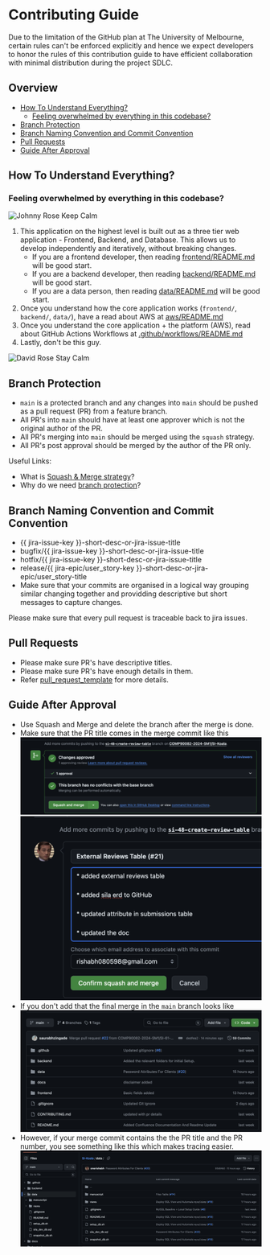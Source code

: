 # Contributing Guide

Due to the limitation of the GitHub plan at The University of Melbourne, certain rules can't be enforced explicitly and hence we expect developers to honor the rules of this contribution guide to have efficient collaboration with minimal distribution during the project SDLC.

## Overview
- [How To Understand Everything?](#how-to-understand-everything)
  - [Feeling overwhelmed by everything in this codebase?](#feeling-overwhelmed-by-everything-in-this-codebase)
- [Branch Protection](#branch-protection)
- [Branch Naming Convention and Commit Convention](#branch-naming-convention-and-commit-convention)
- [Pull Requests](#pull-requests)
- [Guide After Approval](#guide-after-approval)

## How To Understand Everything?
### Feeling overwhelmed by everything in this codebase?

![Johnny Rose Keep Calm](https://media.giphy.com/media/v1.Y2lkPTc5MGI3NjExdTFna2RsenExbDBsNjVieTV0NjdzbjF3cjY3NDYzcWs4djU5NzBmciZlcD12MV9pbnRlcm5hbF9naWZfYnlfaWQmY3Q9Zw/l1J9NRpOeS7i54xnW/giphy.gif)

1. This application on the highest level is built out as a three tier web application - Frontend, Backend, and Database. This allows us to develop independently and iteratively, without breaking changes.
    - If you are a frontend developer, then reading [frontend/README.md](frontend/README.md) will be good start.
    - If you are a backend developer, then reading [backend/README.md](backend/README.md) will be good start.
    - If you are a data person, then reading [data/README.md](data/README.md) will be good start.
2. Once you understand how the core application works (`frontend/`, `backend/`, `data/`), have a read about AWS at [aws/README.md](aws/README.md)
3. Once you understand the core application + the platform (AWS), read about GitHub Actions Workflows at [.github/workflows/README.md](.github/workflows/README.md)
4. Lastly, don't be this guy. 

![David Rose Stay Calm](https://media.giphy.com/media/4TigCkGqrcnJeV8r2q/giphy.gif?cid=790b7611hze9wj8hibiumol7s48onrxbf41bbgh12nyr23de&ep=v1_gifs_search&rid=giphy.gif&ct=g)

## Branch Protection
- `main` is a protected branch and any changes into `main` should be pushed as a pull request (PR) from a feature branch. 
- All PR's into `main` should have at least one approver which is not the original author of the PR. 
- All PR's merging into `main` should be merged using the `squash` strategy.
- All PR's post approval should be merged by the author of the PR only.

Useful Links:
- What is [Squash & Merge strategy](https://docs.github.com/en/pull-requests/collaborating-with-pull-requests/incorporating-changes-from-a-pull-request/about-pull-request-merges#squash-and-merge-your-commits)?
- Why do we need [branch protection](https://blog.mergify.com/github-branch-protection-what-it-is-and-why-it-matters/)?

## Branch Naming Convention and Commit Convention
- {{ jira-issue-key }}-short-desc-or-jira-issue-title
- bugfix/{{ jira-issue-key }}-short-desc-or-jira-issue-title
- hotfix/{{ jira-issue-key }}-short-desc-or-jira-issue-title
- release/{{ jira-epic/user_story-key }}-short-desc-or-jira-epic/user_story-title
- Make sure that your commits are organised in a logical way grouping similar changing together and providding descriptive but short messages to capture changes. 

Please make sure that every pull request is traceable back to jira issues.

## Pull Requests
- Please make sure PR's have descriptive titles.
- Please make sure PR's have enough details in them. 
- Refer [pull_request_template](.github/pull_request_template.md) for more details.

## Guide After Approval
- Use Squash and Merge and delete the branch after the merge is done.
- Make sure that the PR title comes in the merge commit like this
![alt text](.github/assets/squash.png)  ![alt text](.github/assets/merge_commit.png)
- If you don't add that the final merge in the `main` branch looks like
![alt text](.github/assets/no_merge_commit.png)
- However, if your merge commit contains the the PR title and the PR number, you see something like this which makes tracing easier.
![alt text](.github/assets/merge_commit_added.png)

